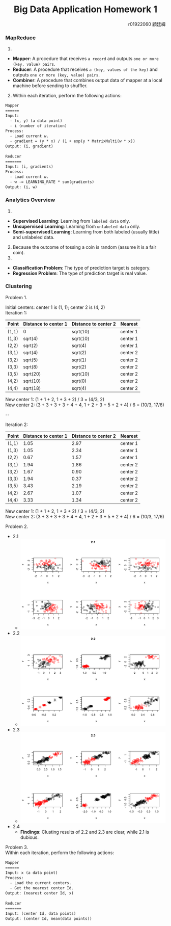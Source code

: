 <h1 align="center">Big Data Application Homework 1</h1>
<p align="right">r01922060 顧廷緯</p>

### MapReduce
1. 
  - **Mapper**: A procedure that receives `a record` and outputs `one or more (key, value) pairs`.
  - **Reducer**: A procedure that receives `a (key, values of the key)` and outputs `one or more (key, value) pairs`.
  - **Combiner**: A procedure that combines output data of mapper at a local machine before sending to shuffler.
2. Within each iteration, perform the following actions:

```
Mapper
======
Input:
  - (x, y) (a data point)
  - i (number of iteration)
Process: 
  - Load current w.
  - gradient = (y * x) / (1 + exp(y * MatrixMulti(w * x))
Output: (i, gradient)

Reducer
=======
Input: (i, gradients)
Process:
  - Load current w.
  - w -= LEARNING_RATE * sum(gradients)
Output: (i, w)
```

### Analytics Overview
1. 
  - **Supervised Learning**: Learning from `labeled data` only.
  - **Unsupervised Learning**: Learning from `unlabeled data` only.
  - **Semi-supervised Learning**: Learning from both labeled (usually little) and unlabeled data.
2. Because the outcome of tossing a coin is random (assume it is a fair coin).
3. 
  - **Classification Problem**: The type of prediction target is category.
  - **Regression Problem**: The type of prediction target is real value.

### Clustering
Problem 1.  

Initial centers: center 1 is (1, 1); center 2 is (4, 2)  
Iteration 1:

Point | Distance to center 1 | Distance to center 2 | Nearest
------|-----------------------------|-----------------------------|---------
(1,1) | 0 | sqrt(10) | center 1
(1,3) | sqrt(4) | sqrt(10) | center 1
(2,2) | sqrt(2) | sqrt(4) | center 1
(3,1) | sqrt(4) | sqrt(2) | center 2
(3,2) | sqrt(5) | sqrt(1) | center 2
(3,3) | sqrt(8) | sqrt(2) | center 2
(3,5) | sqrt(20) | sqrt(10) | center 2
(4,2) | sqrt(10) | sqrt(0) | center 2
(4,4) | sqrt(18) | sqrt(4) | center 2

New center 1: (1 + 1 + 2, 1 + 3 + 2) / 3 = (4/3, 2)  
New center 2: (3 + 3 + 3 + 3 + 4 + 4, 1 + 2 + 3 + 5 + 2 + 4) / 6 = (10/3, 17/6)

--

Iteration 2:

Point | Distance to center 1 | Distance to center 2 | Nearest
------|-----------------------------|-----------------------------|---------
(1,1) | 1.05 | 2.97 | center 1
(1,3) | 1.05 | 2.34 | center 1
(2,2) | 0.67 | 1.57 | center 1
(3,1) | 1.94 | 1.86 | center 2
(3,2) | 1.67 | 0.90 | center 2
(3,3) | 1.94 | 0.37 | center 2
(3,5) | 3.43 | 2.19 | center 2
(4,2) | 2.67 | 1.07 | center 2
(4,4) | 3.33 | 1.34 | center 2

New center 1: (1 + 1 + 2, 1 + 3 + 2) / 3 = (4/3, 2)  
New center 2: (3 + 3 + 3 + 3 + 4 + 4, 1 + 2 + 3 + 5 + 2 + 4) / 6 = (10/3, 17/6)

Problem 2.  
  - 2.1 
    - ![2.1.png](./2.1.png)
  - 2.2
    - ![2.2.png](./2.2.png)
  - 2.3
    - ![2.3.png](./2.3.png)
  - 2.4
    - **Findings**: Clusting results of 2.2 and 2.3 are clear, while 2.1 is dubious.

Problem 3.  
Within each iteration, perform the following actions:
```
Mapper
======
Input: x (a data point)
Process:
  - Load the current centers.
  - Get the nearest center Id.
Output: (nearest center Id, x)

Reducer
=======
Input: (center Id, data points)
Output: (center Id, mean(data points))
```
